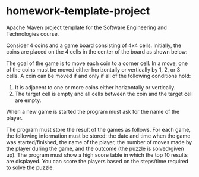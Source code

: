 homework-template-project
=========================

Apache Maven project template for the Software Engineering and Technologies course.

Consider 4 coins and a game board consisting of 4x4 cells. Initially, the coins are placed on the 4 cells in the center of the board as shown below:


The goal of the game is to move each coin to a corner cell. In a move, one of the coins must be moved either horizontally or vertically by 1, 2, or 3 cells. A coin can be moved if and only if all of the following conditions hold:

1. It is adjacent to one or more coins either horizontally or vertically.
2. The target cell is empty and all cells between the coin and the target cell are empty.

When a new game is started the program must ask for the name of the player.

The program must store the result of the games as follows. For each game, the following information must be stored: the date and time when the game was started/finished, the name of the player, the number of moves made by the player during the game, and the outcome (the puzzle is solved/given up). The program must show a high score table in which the top 10 results are displayed. You can score the players based on the steps/time required to solve the puzzle.